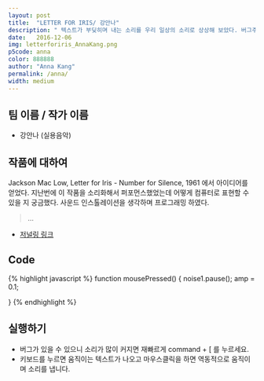 ```yaml
---
layout: post
title:  "LETTER FOR IRIS/ 강안나"
description: " 텍스트가 부딪히며 내는 소리를 우리 일상의 소리로 상상해 보았다. 버그주의.  "
date:   2016-12-06
img: letterforiris_AnnaKang.png
p5code: anna
color: 888888
author: "Anna Kang"
permalink: /anna/
width: medium
---
```

## 팀 이름 / 작가 이름
- 강안나 (실용음악)


## 작품에 대하여
Jackson Mac Low, Letter for Iris - Number for Silence, 1961 에서 아이디어를 얻었다.
지난번에 이 작품을 소리화해서 퍼포먼스했었는데 어떻게 컴퓨터로 표현할 수 있을 지 궁금했다. 사운드 인스톨레이션을 생각하며 프로그래밍 하였다.

<blockquote>
 ...
</blockquote>

- [저널링 링크](https://docs.google.com/document/d/1FZoLZ1zMp8rYYTKtCUK2ktHn6c1YaMp1g6CNAj1v04o/edit#)

## Code
{% highlight javascript %}
function mousePressed() {
    noise1.pause();
    amp = 0.1;


}
{% endhighlight %}



## 실행하기
- 버그가 있을 수 있으니 소리가 많이 커지면 재빠르게 command + [ 를 누르세요.
- 키보드를 누르면 움직이는 텍스트가 나오고 마우스클릭을 하면 역동적으로 움직이며 소리를 냅니다.
